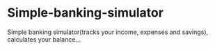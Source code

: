# Simple-banking-simulator
Simple banking simulator(tracks your income, expenses and savings), calculates your balance...
